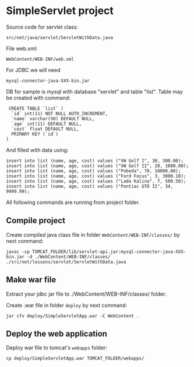 # SimpleServlet project

Source code for servlet class:
```
src/net/java/servlet/ServletWithData.java
```

File web.xml:
```
WebContent/WEB-INF/web.xml
```

For JDBC we will need
```
mysql-connector-java-XXX-bin.jar
```

DB for sample is mysql with database "servlet" and table "list".
Table may be created with command:
```
 CREATE TABLE `list` (
  `id` int(11) NOT NULL AUTO_INCREMENT,
  `name` varchar(50) DEFAULT NULL,
  `age` int(11) DEFAULT NULL,
  `cost` float DEFAULT NULL,
  PRIMARY KEY (`id`)
)
```
And filled with data using:
```
insert into list (name, age, cost) values ("VW Golf I", 30, 300.00);
insert into list (name, age, cost) values ("VW Golf II", 20, 1000.00);
insert into list (name, age, cost) values ("Pobeda", 70, 10000.00);
insert into list (name, age, cost) values ("Ford Focus", 3, 3000.10);
insert into list (name, age, cost) values ("Lada Kalina", 7, 500.50);
insert into list (name, age, cost) values ("Pontiac GTO II", 34, 9999.99);
```


All following commands are running from project folder.

## Compile project

Create compiled java class file in folder ```WebContent/WEB-INF/classes/``` by next command:
```
javac -cp TOMCAT_FOLDER/lib/servlet-api.jar:mysql-connector-java-XXX-bin.jar -d ./WebContent/WEB-INF/classes/ ./src/net/lessons/servlet/ServletWithData.java

```

## Make war file

Extract your jdbc jar file to ./WebContent/WEB-INF/classes/ folder.

Create .war file in folder ```deploy``` by next command:
```
jar cfv deploy/SimpleServletApp.war -C WebContent .
```

## Deploy the web application
Deploy war file to tomcat's ```webapps``` folder:
```
cp deploy/SimpleServletApp.war TOMCAT_FOLDER/webapps/
```
